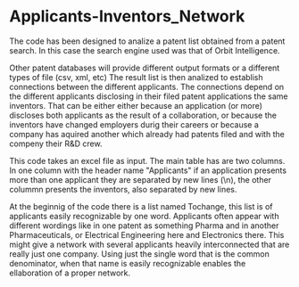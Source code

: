 # Applicants-Inventors_Network

The code has been designed to analize a patent list obtained from a patent search. In this case the search engine used was that of Orbit Intelligence.

Other patent databases will provide different output formats or a different types of file (csv, xml, etc)
The result list is then analized to establish connections between the different applicants. The connections depend on the different applicants disclosing in their filed patent applications the same inventors.
That can be either either because an application (or more) discloses both applicants as the result of a collaboration, or because the inventors have changed employers durig their careers or because a company has aquired another which already had patents filed and with the compeny their R&D crew. 

This code takes an excel file as input. The main table has are two columns. In one column with the header name "Applicants" if an application presents more than one applicant they are separated by new lines (\n), the other colummn presents the inventors, also separated by new lines.

At the beginnig of the code there is a list named Tochange, this list is of applicants easily recognizable by one word. Applicants often appear with different wordings like in one patent as something Pharma and in another Pharmaceuticals, or Electrical Engineering here and Electronics there. This might give a network with several applicants heavily interconnected that are really just one company. Using just the single word that is the common denominator, when that name is easily recognizable enables the ellaboration of a proper network.
